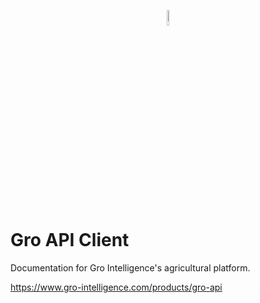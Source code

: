 <p align="center"><img width=8% src="https://gro-intelligence.com/images/logo.jpg"></p>

# Gro API Client

Documentation for Gro Intelligence's agricultural platform.

https://www.gro-intelligence.com/products/gro-api

